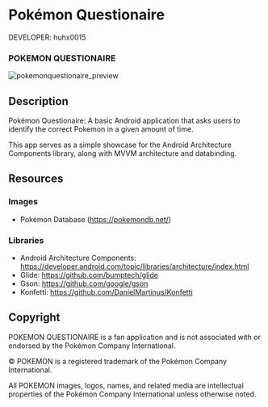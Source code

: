Pokémon Questionaire
====================

DEVELOPER: huhx0015

### POKEMON QUESTIONAIRE
![pokemonquestionaire_preview](https://user-images.githubusercontent.com/1645482/33109482-966d8478-cef6-11e7-9d05-3192f2acea89.gif)

## Description

Pokémon Questionaire: A basic Android application that asks users to identify the correct Pokemon in a given amount of time.

This app serves as a simple showcase for the Android Architecture Components library, along with MVVM architecture and databinding.

## Resources

### Images

* Pokémon Database (https://pokemondb.net/)

### Libraries

* Android Architecture Components: https://developer.android.com/topic/libraries/architecture/index.html
* Glide: https://github.com/bumptech/glide
* Gson: https://github.com/google/gson
* Konfetti: https://github.com/DanielMartinus/Konfetti

## Copyright

POKEMON QUESTIONAIRE is a fan application and is not associated with or endorsed by the Pokémon Company International.

© POKEMON is a registered trademark of the Pokémon Company International.

All POKEMON images, logos, names, and related media are intellectual properties of the Pokémon Company International unless otherwise noted.